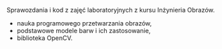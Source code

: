Sprawozdania i kod z zajęć laboratoryjnych z kursu Inżynieria Obrazów.
- nauka programowego przetwarzania obrazów,
- podstawowe modele barw i ich zastosowanie,
- biblioteka OpenCV.
